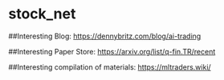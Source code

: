 # stock_net
##Interesting Blog:
https://dennybritz.com/blog/ai-trading

##Interesting Paper Store:
https://arxiv.org/list/q-fin.TR/recent

##Interesting compilation of materials:
https://mltraders.wiki/
